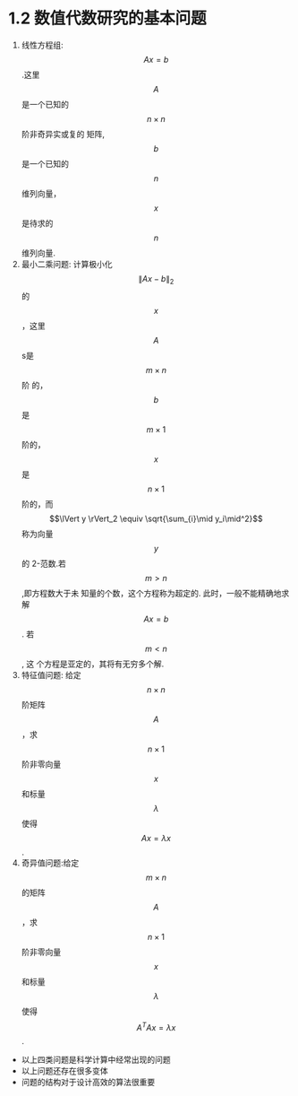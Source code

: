 # 1.2 数值代数研究的基本问题


1. 线性方程组: $$Ax = b$$ .这里 $$A$$ 是一个已知的 $$n\times n$$ 阶非奇异实或复的
矩阵, $$b$$ 是一个已知的 $$n$$ 维列向量， $$x$$ 是待求的 $$n$$ 维列向量. 
1. 最小二乘问题: 计算极小化 $$\lVert Ax-b\rVert_2$$ 的 $$x$$ ，这里 $$A$$ s是 $$m\times n$$ 阶
的， $$b$$ 是 $$m\times 1$$ 阶的， $$x$$  是 $$n\times 1$$ 阶的，而 $$\lVert y \rVert_2 \equiv
\sqrt{\sum_{i}\mid y_i\mid^2}$$ 称为向量 $$y$$ 的 2-范数.若 $$m > n$$ ,即方程数大于未
知量的个数，这个方程称为超定的. 此时，一般不能精确地求解 $$Ax = b$$. 若 $$m < n$$, 这
个方程是亚定的，其将有无穷多个解. 
1. 特征值问题: 给定 $$n\times n$$ 阶矩阵 $$A$$，求 $$n\times 1$$ 阶非零向量 $$x$$ 和标量
$$\lambda$$ 使得 $$Ax = \lambda x$$.
1. 奇异值问题:给定 $$m\times n$$ 的矩阵 $$A$$ ，求 $$n\times 1$$ 阶非零向量 $$x$$ 和标量
$$\lambda$$ 使得 $$A^TAx = \lambda x$$. 


* 以上四类问题是科学计算中经常出现的问题
* 以上问题还存在很多变体
* 问题的结构对于设计高效的算法很重要
